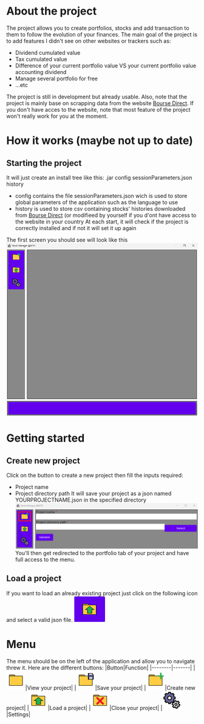 # About the project
The project allows you to create portfolios, stocks and add transaction to them to follow the evolution of your finances.
The main goal of the project is to add features I didn't see on other websites or trackers such as:
- Dividend cumulated value
- Tax cumulated value
- Difference of your current portfolio value VS your current portfolio value accounting dividend
- Manage several portfolio for free
- ...etc

The project is still in development but already usable.
Also, note that the project is mainly base on scrapping data from the website [Bourse Direct](https://www.boursedirect.fr). If you don't have acces to the website, note that most feature of the project won't really work for you at the moment.

# How it works (maybe not up to date)
## Starting the project
It will just create an install tree like this:
    .jar
    config
        sessionParameters.json
    history
- config contains the file sessionParameters.json wich is used to store global parameters of the application such as the language to use
- history is used to store csv containing stocks' histories downloaded from [Bourse Direct](https://www.boursedirect.fr) (or modifieed by yourself if you d'ont have access to the website in your country
At each start, it will check if the project is correctly installed and if not it will set it up again

The first screen you should see will look like this
![Startup Screen](./README/img/firstScreen.png "Startup screen")

# Getting started
## Create new project
Click on the button to create a new project then fill the inputs required:
- Project name
- Project directory path
It will save your project as a json named YOURPROJECTNAME.json in the specified directory
![Create project 1st step](./README/img/newProject1.png "Create project 1st step")
You'll then get redirected to the portfolio tab of your project and have full access to the menu.

## Load a project
If you want to load an already existing project just click on the following icon and select a valid json file.
![Load project](./README/img/loadProject1.png "Load project")

# Menu
The menu should be on the left of the application and allow you to navigate threw it.
Here are the different buttons:
|Button|Function|
|--------|-------|
|![View project](./README/img/folder.png "View project")|View your project|
|![Save project](./README/img/folder_save.png "Save project")|Save your project|
|![New project](./README/img/folder_new.png "New project")|Create new project|
|![Load project](./README/img/folder_load.png "Load project")|Load a project|
|![Close project](./README/img/folder_close.png "Close project")|Close your project|
|![Settings](./README/img/gear.png "Settings")|Settings|